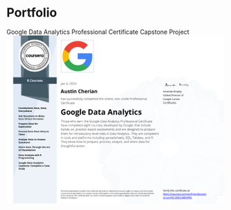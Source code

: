 # Portfolio
Google Data Analytics Professional Certificate Capstone Project
![Certificate of Completion](https://github.com/austin3393/Portfolio/blob/1f93177d83cd524262eb4e75e6681f12094f39ea/certificate)
